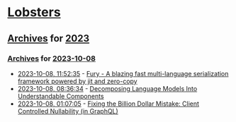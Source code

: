 # [Lobsters](../../../README.md)

## [Archives](../../index.md) for [2023](../index.md)

### [Archives](../../index.md) for [2023-10-08](index.md)

* [2023-10-08, 11:52:35](https://lobste.rs/s/pjwg0g/fury_blazing_fast_multi_language) - [Fury - A blazing fast multi-language serialization framework powered by jit and zero-copy](https://www.furyio.org/blog/fury_blazing_fast_multiple_language_serialization_framework)
* [2023-10-08, 08:36:34](https://lobste.rs/s/bwognw/decomposing_language_models_into) - [Decomposing Language Models Into Understandable Components](https://www.anthropic.com/index/decomposing-language-models-into-understandable-components)
* [2023-10-08, 01:07:05](https://lobste.rs/s/hqujy3/fixing_billion_dollar_mistake_client) - [Fixing the Billion Dollar Mistake: Client Controlled Nullability (in GraphQL)](https://youtu.be/k5Qec3OvKjU)
